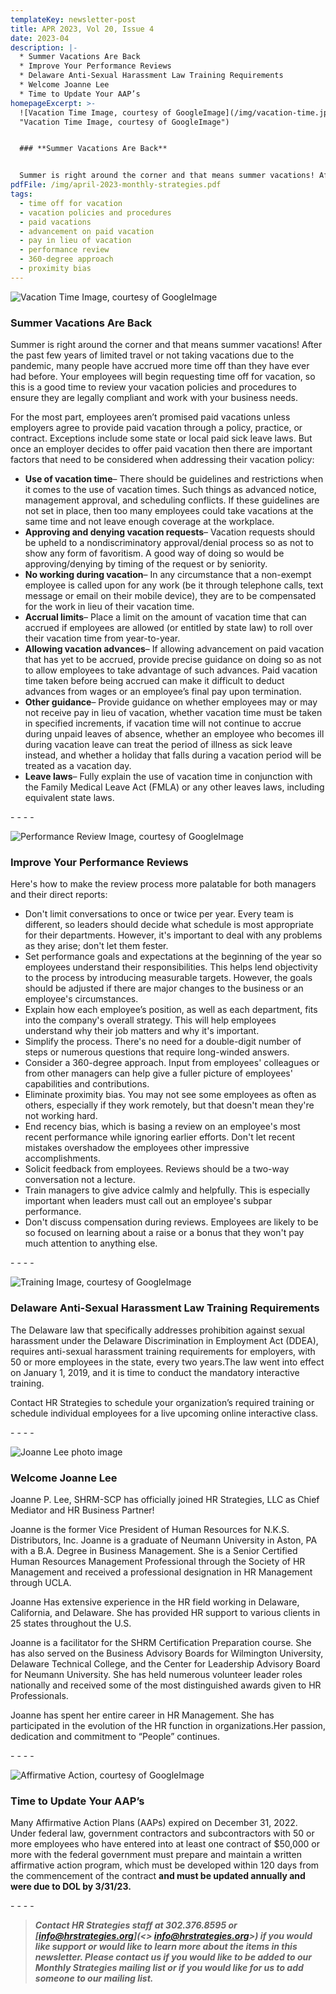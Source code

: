 ```yaml
---
templateKey: newsletter-post
title: APR 2023, Vol 20, Issue 4
date: 2023-04
description: |-
  * Summer Vacations Are Back
  * Improve Your Performance Reviews
  * Delaware Anti-Sexual Harassment Law Training Requirements
  * Welcome Joanne Lee
  * Time to Update Your AAP’s
homepageExcerpt: >-
  ![Vacation Time Image, courtesy of GoogleImage](/img/vacation-time.jpg
  "Vacation Time Image, courtesy of GoogleImage")


  ### **Summer Vacations Are Back**


  Summer is right around the corner and that means summer vacations! After the past few years of limited travel or not taking vacations due to the pandemic, many people have accrued more time off than they have ever had before. Your employees will begin requesting time off for vacation, so this is a good time to review your vacation policies and procedures to ensure they are legally compliant and work with your business needs.
pdfFile: /img/april-2023-monthly-strategies.pdf
tags:
  - time off for vacation
  - vacation policies and procedures
  - paid vacations
  - advancement on paid vacation
  - pay in lieu of vacation
  - performance review
  - 360-degree approach
  - proximity bias
---
```

![Vacation Time Image, courtesy of GoogleImage](/img/vacation-time.jpg "Vacation Time Image, courtesy of GoogleImage")

### **Summer Vacations Are Back**

Summer is right around the corner and that means summer vacations! After the past few years of limited travel or not taking vacations due to the pandemic, many people have accrued more time off than they have ever had before. Your employees will begin requesting time off for vacation, so this is a good time to review your vacation policies and procedures to ensure they are legally compliant and work with your business needs.

For the most part, employees aren’t promised paid vacations unless employers agree to provide paid vacation through a policy, practice, or contract. Exceptions include some state or local paid sick leave laws. But once an employer decides to offer paid vacation then there are important factors that need to be considered when addressing their vacation policy:

* **Use of vacation time**– There should be guidelines and restrictions when it comes to the use of vacation times. Such things as advanced notice, management approval, and scheduling conflicts. If these guidelines are not set in place, then too many employees could take vacations at the same time and not leave enough coverage at the workplace.
* **Approving and denying vacation requests**– Vacation requests should be upheld to a nondiscriminatory approval/denial process so as not to show any form of favoritism. A good way of doing so would be approving/denying by timing of the request or by seniority.
* **No working during vacation**– In any circumstance that a non-exempt employee is called upon for any work (be it through telephone calls, text message or email on their mobile device), they are to be compensated for the work in lieu of their vacation time.
* **Accrual limits**– Place a limit on the amount of vacation time that can accrued if employees are allowed (or entitled by state law) to roll over their vacation time from year-to-year.
* **Allowing vacation advances**– If allowing advancement on paid vacation that has yet to be accrued, provide precise guidance on doing so as not to allow employees to take advantage of such advances. Paid vacation time taken before being accrued can make it difficult to deduct advances from wages or an employee’s final pay upon termination.
* **Other guidance**– Provide guidance on whether employees may or may not receive pay in lieu of vacation, whether vacation time must be taken in specified increments, if vacation time will not continue to accrue during unpaid leaves of absence, whether an employee who becomes ill during vacation leave can treat the period of illness as sick leave instead, and whether a holiday that falls during a vacation period will be treated as a vacation day.
* **Leave laws**– Fully explain the use of vacation time in conjunction with the Family Medical Leave Act (FMLA) or any other leaves laws, including equivalent state laws.

\-﻿ - - -

![Performance Review Image, courtesy of GoogleImage](/img/performance-review.jpg "Performance Review Image, courtesy of GoogleImage")

### **Improve Your Performance Reviews**

Here's how to make the review process more palatable for both managers and their direct reports:

* Don't limit conversations to once or twice per year. Every team is different, so leaders should decide what schedule is most appropriate for their departments. However, it's important to deal with any problems as they arise; don't let them fester.
* Set performance goals and expectations at the beginning of the year so employees understand their responsibilities. This helps lend objectivity to the process by introducing measurable targets. However, the goals should be adjusted if there are major changes to the business or an employee's circumstances.
* Explain how each employee’s position, as well as each department, fits into the company's overall strategy. This will help employees understand why their job matters and why it's important.
* Simplify the process. There's no need for a double-digit number of steps or numerous questions that require long-winded answers.
* Consider a 360-degree approach. Input from employees' colleagues or from other managers can help give a fuller picture of employees' capabilities and contributions.
* Eliminate proximity bias. You may not see some employees as often as others, especially if they work remotely, but that doesn't mean they're not working hard.
* End recency bias, which is basing a review on an employee's most recent performance while ignoring earlier efforts. Don't let recent mistakes overshadow the employees other impressive accomplishments.
* Solicit feedback from employees. Reviews should be a two-way conversation not a lecture.
* Train managers to give advice calmly and helpfully. This is especially important when leaders must call out an employee's subpar performance.
* Don't discuss compensation during reviews. Employees are likely to be so focused on learning about a raise or a bonus that they won't pay much attention to anything else.

\-﻿ - - -

![Training Image, courtesy of GoogleImage](/img/training.jpg "Training Image, courtesy of GoogleImage")

### **Delaware Anti-Sexual Harassment Law Training Requirements**

The Delaware law that specifically addresses prohibition against sexual harassment under the Delaware Discrimination in Employment Act (DDEA), requires anti-sexual harassment training requirements for employers, with 50 or more employees in the state, every two years.The law went into effect on January 1, 2019, and it is time to conduct the mandatory interactive training.

Contact HR Strategies to schedule your organization’s required training or schedule individual employees for a live upcoming online interactive class.

\-﻿ - - -

![Joanne Lee photo image](/img/joanne-lee-photo.jpeg "Joanne Lee photo image")

### **Welcome Joanne Lee**

Joanne P. Lee, SHRM-SCP has officially joined HR Strategies, LLC as Chief Mediator and HR Business Partner!

Joanne is the former Vice President of Human Resources for N.K.S. Distributors, Inc. Joanne is a graduate of Neumann University in Aston, PA with a B.A. Degree in Business Management. She is a Senior Certified Human Resources Management Professional through the Society of HR Management and received a professional designation in HR Management through UCLA.

Joanne Has extensive experience in the HR field working in Delaware, California, and Delaware. She has provided HR support to various clients in 25 states throughout the U.S.

Joanne is a facilitator for the SHRM Certification Preparation course. She has also served on the Business Advisory Boards for Wilmington University, Delaware Technical College, and the Center for Leadership Advisory Board for Neumann University. She has held numerous volunteer leader roles nationally and received some of the most distinguished awards given to HR Professionals.

Joanne has spent her entire career in HR Management. She has participated in the evolution of the HR function in organizations.Her passion, dedication and commitment to “People” continues.

\-﻿ - - -

![Affirmative Action, courtesy of GoogleImage](/img/aap3.jpg "Affirmative Action, courtesy of GoogleImage")

### **Time to Update Your AAP’s**

Many Affirmative Action Plans (AAPs) expired on December 31, 2022. Under federal law, government contractors and subcontractors with 50 or more employees who have entered into at least one contract of $50,000 or more with the federal government must prepare and maintain a written affirmative action program, which must be developed within 120 days from the commencement of the contract **and must be updated annually and were due to DOL by 3/31/23.**

\-﻿ - - -

> ***Contact HR Strategies staff at 302.376.8595 or [info@hrstrategies.org](<> info@hrstrategies.org>) if you would like support or would like to learn more about the items in this newsletter. Please contact us if you would like to be added to our Monthly Strategies mailing list or if you would like for us to add someone to our mailing list.***